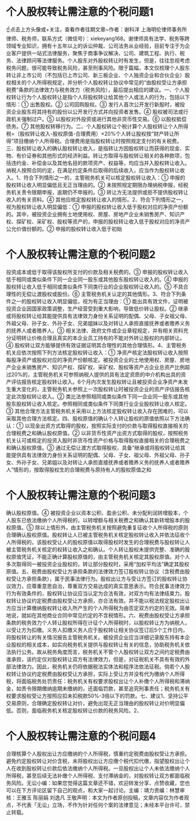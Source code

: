 # 个人股权转让需注意的个税问题1

☝点击上方头像或+关注，查看作者往期文章~作者：谢科洋 上海明伦律师事务所律师、税务师，联系方式（微信号）：xiekeyang168。谢律师具有法学、税务等跨领域专业知识，拥有十五年以上的诉讼仲裁、公司法务从业经验，目前专注于为企业客户提供一站式法律服务，聚焦于商事争议解决、公司、建筑工程、执行、税务、法律顾问等法律服务。个人股东对外股权转让时有发生，但是，往往忽视考虑税务问题，很可能导致税务风险，甚至刑事风险。限于篇幅，本文仅梳理个人股东转让非上市公司（不包括已上市公司、新三板企业、个人独资企业和合伙企业）股权相关的个人所得税规定，并分析个人股权转让协议中常见的“由股权受让方承担税费”条款的法律效力与税务效力（税务风险），最后提出相应的建议。一、个人股权转让行为个人股权转让是指个人将股权转让给其他个人或法人的行为，包括以下情形：① 出售股权。② 公司回购股权。③ 发行人首次公开发行新股时，被投资企业股东将其持有的股份以公开发行方式并向投资者发售。④ 股权被司法或行政机关强制过户。⑤ 以股权对外投资或进行其他非货币性交易。⑥ 以股权抵偿债务。⑦ 其他股权转移行为。二、个人股权转让个税计算个人股权转让个人所得税=（股权转让收入-股权原值-合理费用）×20%个人转让股权按“财产转让所得”项目缴纳个人所得税。合理费用是指股权转让时按照规定支付的有关税费。三、股权转让收入的确认股权转让收入，是指转让方因股权转让而获得的现金、实物、有价证券和其他形式的经济利益。转让方取得与股权转让相关的各种款项，包括违约金、补偿金以及其他名目的款项资产、权益等，均应当并入股权转让收入。纳税人按照合同约定，在满足约定条件后取得的后续收入，应当作为股权转让收入。1、符合下列情形之一的，主管税务机关可以核定股权转让收入：① 申报的股权转让收入明显偏低且无正当理由的。② 未按照规定期限办理纳税申报，经税务机关责令限期申报，逾期仍不申报的。③ 转让方无法提供或拒不提供股权转让收入的有关资料。④ 其他应核定股权转让收入的情形。2、符合下列情形之一，视为股权转让收入明显偏低：① 申报的股权转让收入低于股权对应的净资产份额的。其中，被投资企业拥有土地使用权、房屋、房地产企业未销售房产、知识产权、探矿权、采矿权、股权等资产的，申报的股权转让收入低于股权对应的净资产公允价值份额的。② 申报的股权转让收入低于初始

# 个人股权转让需注意的个税问题2

投资成本或低于取得该股权所支付的价款及相关税费的。③ 申报的股权转让收入低于相同或类似条件下同一企业同一股东或其他股东股权转让收入的。④ 申报的股权转让收入低于相同或类似条件下同类行业的企业股权转让收入的。⑤ 不具合理性的无偿让渡股权或股份。⑥ 主管税务机关认定的其他情形。3、符合下列条件之一的股权转让收入明显偏低，视为有正当理由：① 能出具有效文件，证明被投资企业因国家政策调整，生产经营受到重大影响，导致低价转让股权。② 继承或将股权转让给其能提供具有法律效力身份关系证明的配偶、父母、子女祖父母、外祖父母、孙子女、外孙子女、兄弟姐妹以及对转让人承担直接抚养或者赡养义务的抚养人或者赡养人。③ 相关法律、政府文件或企业章程规定，并有相关资料充分证明转让价格合理且真实的本企业员工持有的不能对外转让股权的内部转让。④ 股权转让双方能够提供有效证据证明其合理性的其他合理情形。4、主管税务机关应依次按照下列方法核定股权转让收入：① 净资产核定法股权转让收入按照每股净资产或股权对应的净资产份额核定。被投资企业的土地使用权、房屋、房地产企业未销售房产、知识产权、探矿权、采矿权、股权等资产占企业总资产比例超过20%的，主管税务机关可参照纳税人提供的具有法定资质的中介机构出具的资产评估报告核定股权转让收入。6个月内次发生股权转让且被投资企业净资产未发生重大变化的，主管税务机关参照上一次股权转让时被投资企业的资产评估报告核定此次股权转让收入。② 类比法参照相同或类似条件下同一企业同一股东或其他股东股权转让收入核定。参照相同或类似条件下同类行业企业股权转让收人核定。③ 其他合理方法主管税务机关采用以上方法核定股权转让收入存在困难的，可以采取其他合理方法核定。四、股权原值的确认个人转让股权的原值依照以下方法确认：① 以现金出资方式取得的股权，按照实际支付的价款与取得股权直接相关的合理税费之和确认股权原值。② 以非货币性资产出资方式取得的股权，按照税务机关认可或核定的投资入股时非货币性资产价格与取得股权直接相关的合理税费之和确认股权原值。③ 通过无偿让渡方式取得股权，具备“继承或将股权转让给其能提供具有法律效力身份关系证明的配偶、父母、子女、祖父母、外祖父母、孙子女、外孙子女、兄弟姐以及对转让人承担直接抚养或者赡养义务的抚养人或者赡养人”情形的，按取得股权生的合理税费与原持有人的股权原值之和

# 个人股权转让需注意的个税问题3

确认股权原值。④ 被投资企业以资本公积、盈余公积、未分配利润转增股本，个人股东已依法缴纳个人所得税的，以转增额与相关税费之和确认其新转增股本的股权原值。⑤ 除以上情形外，由主管税务机关按照避免重复征收个人所得税的原则合理确认股权原值。股权转让人已被主管税务机关核定股权转让收入并依法征收个人所得税的，该股权受让人的股权原值以取得股权时发生的合理税费与股权转让人被主管税务机关核定的权转让收入之和确认。个人转让股权未提供完整、准确的股权原值凭证，不能正确计算股权原值的，由主管税务机关核定其股权原值。对个人多次取得同一被投资企业股权的，转让部分股权时，采用“加权平均法”确定其股权原值。五、税费由股权受让方承担条款的法律效力签订股权转让协议（含税费由股权受让方承担条款），属于民事法律行为。股权出让方与受让方签订的股权转让协议效力，应尊重意思自治，尊重双方交易达成的真实意思表示。符合民事法律效力行为有效条件的，股权转让协议应当认定为合法有效，对双方均有法律结束力。股权转让协议约定税费由股权受让方承担，亦合法有效。并不能以税法规定股权出让方应当计算缴纳股权转让收入所产生的个人所得税为由否定双方约定的无效。简单地说，就如在其他商业合同中常见约定的不含税情形。六、税费由股权受让方承担条款的税务效力个人转让股权所得在计征个人所得税时，以股权转让方为纳税人，以受让方为扣缴。义务人扣缴义务人应于股权转让相关协议签订后5个工作日内，将股权转让的有关情况报告主管税务机关。被投资企业应当详细记录股东持有本企业股权的相关成本，如实向税务机关提供与股权转让有关的信息，协助税务机关依法执行公务。故从税务角度而言，税务机关不管个人股权转让双方之间约定税费由谁承担，该约定仅对股权转让双方有法律效力，但是，对征税机关不具有有效的外部法律效力。因此，税务机关仍将依据税法实体法和程序法依法征税。倘若个人股权转让协议约定税费由股权受让方承担，实际上受让方并没有代为缴纳个人所得税，将面临税务处罚责任：税务机关有权要求股权出让个人补缴个人所得税和滞纳金，如责令限期缴纳逾期未缴纳的，还面临罚款，甚至追究刑事责任；税务机关有权要求股权受让方按照应扣未扣税款50%-3倍以下的罚款。七、建议1、坚持公平交易原则，合理确定股权转让对价，避免出现无正当理由的股权转让对价明显偏低。否则，面临税务机关核定股权转让价款的税务风险。2、

# 个人股权转让需注意的个税问题4

合理核算个人股权出让方应缴纳的个人所得税，慎重约定税费由股权受让方承担。避免约定股权转让对价含税，未将股权出让方应缴个税代扣代缴，指望股权出让个人在收到股权转让价款后依法缴纳个人所得税。一旦股权出让个人未依法缴纳个人所得税，甚至后续无法补缴个人所得税、支付滞纳金的，对股权转让双方都面临税务风险。无讼小编：如果您觉得这篇文章还不错，欢迎转发分享、点赞收藏，您也可以在下方评论区留下自己的观点，和大家一起讨论。主编：靖力责编：林慧审核：王雅玉 陈丽娟 刘逸凡 王敬声明：本文为作者原创投稿，文章内容仅为作者观点，不代表「无讼」立场，不作为针对任何个案的法律意见；未经本平台许可，禁止转载。

